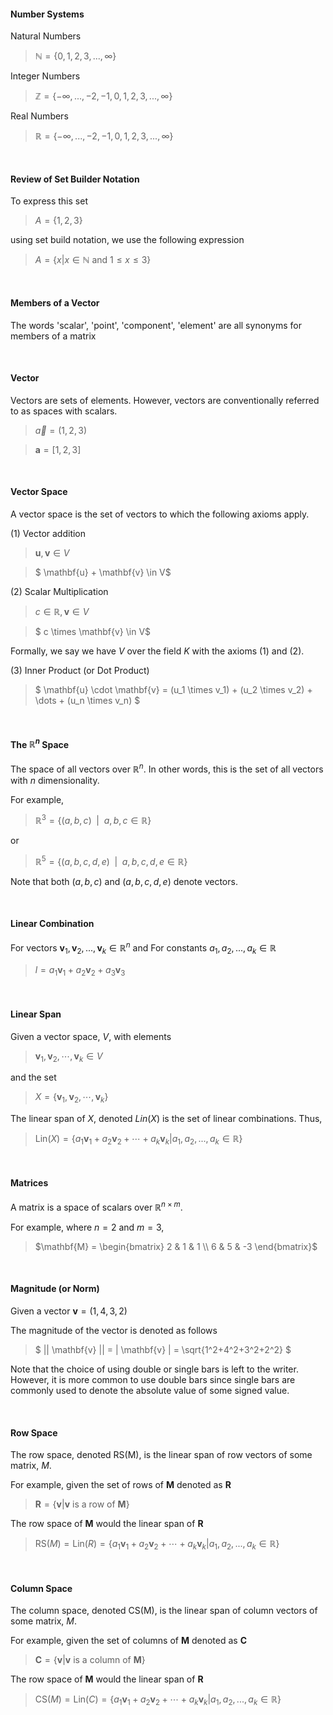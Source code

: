 #### Number Systems

Natural Numbers
>$\mathbb{N} = \{ 0,1,2,3,...,\infty  \}$

Integer Numbers
>$\mathbb{Z} = \{ -\infty,...,-2,-1,0,1,2,3,...,\infty \}$


Real Numbers
>$\mathbb{R} = \{ -\infty,...,-2,-1,0,1,2,3,...,\infty \}$

<br/>

#### Review of Set Builder Notation

To express this set
>$A = \{1,2,3\}$

using set build notation, we use the following expression
>$A = \{ x | x \in \mathbb{N} \text{ and } 1 \leq x \leq 3 \}$

<br/>


#### Members of a Vector
The words 'scalar', 'point', 'component', 'element' are all synonyms for members of a matrix

<br/>


#### Vector

Vectors are sets of elements. However, vectors are conventionally referred to as spaces with scalars.

>$\vec{a} = (1,2,3)$

>$\mathbf{a} = [1,2,3]$

<br/>


#### Vector Space
A vector space is the set of vectors to which the following axioms apply.

(1) Vector addition
>$\mathbf{u},\mathbf{v} \in V$  

>$ \mathbf{u} + \mathbf{v} \in V$ 

(2) Scalar Multiplication

>$c \in \mathbb{R},\mathbf{v} \in V$  

>$ c \times \mathbf{v} \in V$ 

Formally, we say we have $V$ over the field $K$ with the axioms (1) and (2).

(3) Inner Product (or Dot Product)
>$ \mathbf{u} \cdot \mathbf{v} = (u_1 \times v_1) + (u_2 \times v_2) + \dots + (u_n \times v_n) $


<br/>

#### The $\mathbb{R}^n$ Space

The space of all vectors over $\mathbb{R}^n$. In other words, this is the set of all vectors with $n$ dimensionality.

For example,

>$\mathbb{R}^3 = \{(a,b,c) \enspace | \enspace a,b,c \in \mathbb{R} \}$ 

or

>$\mathbb{R}^5 = \{(a,b,c,d,e) \enspace | \enspace a,b,c,d,e \in \mathbb{R} \}$ 


Note that both $(a,b,c)$ and $(a,b,c,d,e)$ denote vectors.

<br/>

#### Linear Combination

For vectors $\mathbf{v}_1,\mathbf{v}_2,...,\mathbf{v}_k \in \mathbb{R}^n$ and
For constants $a_1,a_2,...,a_k \in \mathbb{R}$


>$l = a_1\mathbf{v}_1 + a_2\mathbf{v}_2 + a_3\mathbf{v}_3$

<br/>

#### Linear Span

Given a vector space, $V$, with elements 
>$\mathbf{v}_1,\mathbf{v}_2,\cdots,\mathbf{v}_k \in V$

and the set 
>$X = \{ \mathbf{v}_1,\mathbf{v}_2,\cdots,\mathbf{v}_k \}$

The linear span of $X$, denoted $Lin(X)$ is the set of linear combinations. Thus,

>$\text{Lin}(X) = \{ a_1\mathbf{v}_1 + a_2\mathbf{v}_2  + \cdots + a_k\mathbf{v}_k | a_1,a_2,...,a_k \in \mathbb{R} \}$

<br/>

#### Matrices
A matrix is a space of scalars over $\mathbb{R}^{n \times m}$. 

For example, where $n=2$ and $m=3$,

>$\mathbf{M} = \begin{bmatrix}
2 & 1 & 1 \\
6 & 5 & -3
\end{bmatrix}$

<br/>

#### Magnitude (or Norm)

Given a vector $\mathbf{v} = (1,4,3,2)$

The magnitude of the vector is denoted as follows

>$ || \mathbf{v} || = | \mathbf{v} | = \sqrt{1^2+4^2+3^2+2^2} $

Note that the choice of using double or single bars is left to the writer. However, it is more common to use double bars since single bars are commonly used to denote the absolute value of some signed value.

<br>

#### Row Space

The row space, denoted $\text{RS(M)}$, is the linear span of row vectors of some matrix, $M$.

For example, given the set of rows of $\mathbf{M}$ denoted as $\mathbf{R}$
>$\mathbf{R} = \{ \mathbf{v} | \mathbf{v} \text{ is a row of } \mathbf{M}  \}$

The row space of $\mathbf{M}$ would the linear span of $\mathbf{R}$
>$\text{RS}(M) =  \text{Lin}(R) = \{ a_1\mathbf{v}_1 + a_2\mathbf{v}_2  + \cdots + a_k\mathbf{v}_k | a_1,a_2,...,a_k \in \mathbb{R} \}$




<br/>

#### Column Space
The column space, denoted $\text{CS(M)}$, is the linear span of column vectors of some matrix, $M$.

For example, given the set of columns of $\mathbf{M}$ denoted as $\mathbf{C}$
>$\mathbf{C} = \{ \mathbf{v} | \mathbf{v} \text{ is a column of } \mathbf{M}  \}$

The row space of $\mathbf{M}$ would the linear span of $\mathbf{R}$
>$\text{CS}(M) =  \text{Lin}(C) = \{ a_1\mathbf{v}_1 + a_2\mathbf{v}_2  + \cdots + a_k\mathbf{v}_k | a_1,a_2,...,a_k \in \mathbb{R} \}$